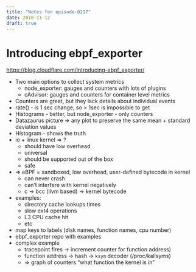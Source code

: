 ```yaml
---
title: "Notes for episode-0217"
date: 2018-11-12
draft: true
---
```


# Introducing ebpf_exporter
https://blog.cloudflare.com/introducing-ebpf_exporter/

- Two main options to collect system metrics
    - node_exporter: gauges and counters with lots of plugins
    - cAdvisor: gauges and counters for container level metrics
- Counters are great, but they lack details about individual events
- rate() - is 1 sec change, so > 1sec is impossible to get
- Histograms - better, but node_exporter - only counters
- Datazaurus picture => any plot to preserve the same mean + standard deviation values
- Histogram - shows the truth
- io + linux kernel => ?
    - should have low overhead
    - universal
    - should be supported out of the box
    - safe
- => eBPF = sandboxed, low overhead, user-defined bytecode in kernel
    - can never crash
    - can’t interfere with kernel negatively
    - c -> bcc (llvm based) -> kernel bytecode
- examples:
    - directory cache lookups times
    - slow ext4 operations
    - L3 CPU cache hit
    - etc
- map keys to labels (disk names, function names, cpu number)
- ebpf_exporter repo with examples
- complex example
    - tracepoint fires -> increment counter for function address)
    - function address -> hash -> `ksym` decoder (/proc/kallsyms)
    - => graph of counters “what function the kernel is in”
